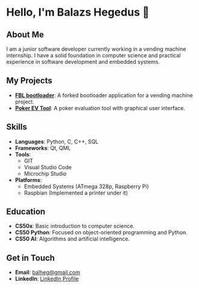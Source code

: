 # Hello, I'm Balazs Hegedus 👋

## About Me
I am a junior software developer currently working in a vending machine internship. I have a solid foundation in computer science and practical experience in software development and embedded systems.

## My Projects
- **[FBL bootloader](https://github.com/LubaLuba477/twiboot)**: A forked bootloader application for a vending machine project.
- **[Poker EV Tool](https://github.com/LubaLuba477/poker)**: A poker evaluation tool with graphical user interface.

## Skills
- **Languages**: Python, C, C++, SQL
- **Frameworks**: Qt, QML
- **Tools**: 
  - GIT
  - Visual Studio Code
  - Microchip Studio
- **Platforms**: 
  - Embedded Systems (ATmega 328p, Raspberry Pi)
  - Raspbian (Implemented a printer under it)
 
## Education
- **CS50x**: Basic introduction to computer science.
- **CS50 Python**: Focused on object-oriented programming and Python.
- **CS50 AI**: Algorithms and artificial intelligence.

## Get in Touch
- **Email**: [balheg@gmail.com](mailto:youremail@example.com)
- **LinkedIn**: [LinkedIn Profile](https://www.linkedin.com/in/balazshegedus90)



